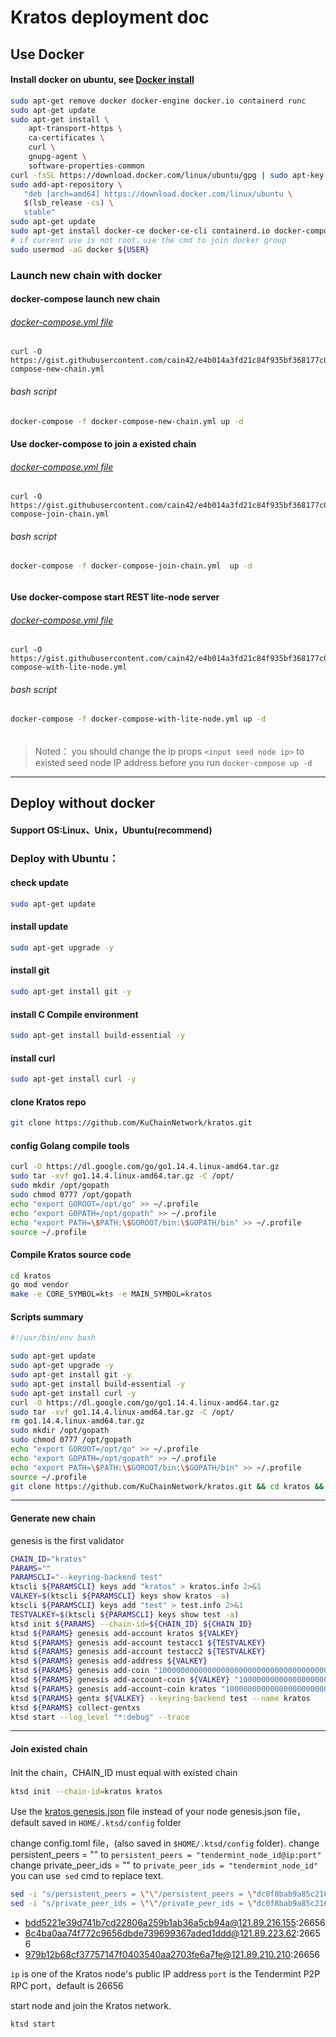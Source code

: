 # Kratos deployment doc



## Use Docker

#### Install docker on ubuntu, see [Docker install](https://docs.docker.com/engine/install/ubuntu/)  

```bash
sudo apt-get remove docker docker-engine docker.io containerd runc
sudo apt-get update
sudo apt-get install \
    apt-transport-https \
    ca-certificates \
    curl \
    gnupg-agent \
    software-properties-common
curl -fsSL https://download.docker.com/linux/ubuntu/gpg | sudo apt-key add -
sudo add-apt-repository \
   "deb [arch=amd64] https://download.docker.com/linux/ubuntu \
   $(lsb_release -cs) \
   stable"
sudo apt-get update
sudo apt-get install docker-ce docker-ce-cli containerd.io docker-compose -y
# if current use is not root，use the cmd to join docker group
sudo usermod -aG docker ${USER}
```

### Launch new chain with docker

#### docker-compose launch new chain

###### [docker-compose.yml file](https://gist.githubusercontent.com/cain42/e4b014a3fd21c84f935bf368177c02f2/)

```docker-compose
curl -O 
https://gist.githubusercontent.com/cain42/e4b014a3fd21c84f935bf368177c02f2/raw/d5bd7bc22232325c3c5b2db5df914127b3f436de/docker-compose-new-chain.yml
```

###### bash script

```bash
docker-compose -f docker-compose-new-chain.yml up -d 
```

#### Use docker-compose to join a existed chain

###### [docker-compose.yml file](https://gist.githubusercontent.com/cain42/e4b014a3fd21c84f935bf368177c02f2/)

```docker-compose
curl -O 
https://gist.githubusercontent.com/cain42/e4b014a3fd21c84f935bf368177c02f2/raw/d5bd7bc22232325c3c5b2db5df914127b3f436de/docker-compose-join-chain.yml
```

###### bash script

```bash
docker-compose -f docker-compose-join-chain.yml  up -d
```

###### 

#### Use docker-compose start REST  lite-node server

###### [docker-compose.yml file](https://gist.githubusercontent.com/cain42/e4b014a3fd21c84f935bf368177c02f2/)

```docker-compose
curl -O 
https://gist.githubusercontent.com/cain42/e4b014a3fd21c84f935bf368177c02f2/raw/d5bd7bc22232325c3c5b2db5df914127b3f436de/docker-compose-with-lite-node.yml
```

###### bash script

```bash
docker-compose -f docker-compose-with-lite-node.yml up -d
```

###### 

> Noted： you should change the ip props `<input seed node ip>` to  existed seed node IP address before you run `docker-compose up -d`

***

## Deploy without docker

#### Support OS:Linux、Unix，Ubuntu(recommend)

### Deploy with Ubuntu：

#### check update

```bash
sudo apt-get update
```

#### install update

```bash
sudo apt-get upgrade -y
```

#### install git 

```bash
sudo apt-get install git -y
```

#### install C Compile environment

```bash
sudo apt-get install build-essential -y
```

#### install curl

```bash
sudo apt-get install curl -y
```

#### clone Kratos repo

```bash
git clone https://github.com/KuChainNetwork/kratos.git
```

#### 

#### config Golang compile tools

```bash
curl -O https://dl.google.com/go/go1.14.4.linux-amd64.tar.gz
sudo tar -xvf go1.14.4.linux-amd64.tar.gz -C /opt/
sudo mkdir /opt/gopath
sudo chmod 0777 /opt/gopath
echo "export GOROOT=/opt/go" >> ~/.profile
echo "export GOPATH=/opt/gopath" >> ~/.profile
echo "export PATH=\$PATH:\$GOROOT/bin:\$GOPATH/bin" >> ~/.profile
source ~/.profile
```

#### Compile Kratos source code

```bash
cd kratos
go mod vendor
make -e CORE_SYMBOL=kts -e MAIN_SYMBOL=kratos
```

#### Scripts summary

```bash
#!/usr/bin/env bash

sudo apt-get update
sudo apt-get upgrade -y
sudo apt-get install git -y
sudo apt-get install build-essential -y
sudo apt-get install curl -y
curl -O https://dl.google.com/go/go1.14.4.linux-amd64.tar.gz
sudo tar -xvf go1.14.4.linux-amd64.tar.gz -C /opt/
rm go1.14.4.linux-amd64.tar.gz
sudo mkdir /opt/gopath
sudo chmod 0777 /opt/gopath
echo "export GOROOT=/opt/go" >> ~/.profile
echo "export GOPATH=/opt/gopath" >> ~/.profile
echo "export PATH=\$PATH:\$GOROOT/bin:\$GOPATH/bin" >> ~/.profile
source ~/.profile
git clone https://github.com/KuChainNetwork/kratos.git && cd kratos && make -e CORE_SYMBOL=kts -e MAIN_SYMBOL=kratos

```

***

#### Generate new chain

genesis is the first validator

```bash
CHAIN_ID="kratos"
PARAMS=""
PARAMSCLI="--keyring-backend test"
ktscli ${PARAMSCLI} keys add "kratos" > kratos.info 2>&1
VALKEY=$(ktscli ${PARAMSCLI} keys show kratos -a)
ktscli ${PARAMSCLI} keys add "test" > test.info 2>&1
TESTVALKEY=$(ktscli ${PARAMSCLI} keys show test -a)
ktsd init ${PARAMS} --chain-id=${CHAIN_ID} ${CHAIN_ID}
ktsd ${PARAMS} genesis add-account kratos ${VALKEY}
ktsd ${PARAMS} genesis add-account testacc1 ${TESTVALKEY}
ktsd ${PARAMS} genesis add-account testacc2 ${TESTVALKEY}
ktsd ${PARAMS} genesis add-address ${VALKEY}
ktsd ${PARAMS} genesis add-coin "1000000000000000000000000000000000000000kratos/kts" "main token"
ktsd ${PARAMS} genesis add-account-coin ${VALKEY} "100000000000000000000000kratos/kts"
ktsd ${PARAMS} genesis add-account-coin kratos "100000000000000000000000kratos/kts"
ktsd ${PARAMS} gentx ${VALKEY} --keyring-backend test --name kratos
ktsd ${PARAMS} collect-gentxs
ktsd start --log_level "*:debug" --trace
```

***

#### Join existed chain

Init the chain，CHAIN_ID must equal with existed chain

```bash
ktsd init --chain-id=kratos kratos
```

Use the [kratos genesis.json](https://gist.githubusercontent.com/cain42/a0f469b2d1a84858ff9cfa10f58910c7/raw/bc8c90cb5494adba316cf10345eea1fe3ed7b2f1/genesis.json) file instead of your node genesis.json file，default saved in `HOME/.ktsd/config` folder

change config.toml file，(also saved in `$HOME/.ktsd/config` folder).
change persistent_peers = "" to `persistent_peers = "tendermint_node_id@ip:port"`
change private_peer_ids = "" to `private_peer_ids = "tendermint_node_id"`
you can use` sed` cmd to replace text.

```bash
sed -i "s/persistent_peers = \"\"/persistent_peers = \"dc0f8bab9a85c216123f9d51a3a7fbe6411f40fa@121.89.216.155:26656\"/g" "${HOME}/.ktsd/config/config.toml"
sed -i "s/private_peer_ids = \"\"/private_peer_ids = \"dc0f8bab9a85c216123f9d51a3a7fbe6411f40fa\"/g" "${HOME}/.ktsd/config/config.toml"
```

- bdd5221e39d741b7cd22806a259b1ab36a5cb94a@121.89.216.155:26656
- 8c4ba0aa74f772c9656dbde739699367aded1ddd@121.89.223.62:26656
- 979b12b68cf37757147f0403540aa2703fe6a7fe@121.89.210.210:26656

`ip` is one of the Kratos node's  public IP address 
`port` is the Tendermint P2P RPC port，default is 26656 

start node and join the Kratos network.

```bash
ktsd start
```
